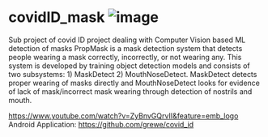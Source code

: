 # covidID_mask ![image](https://user-images.githubusercontent.com/11790686/84208854-86ea2000-aa69-11ea-95df-6901255c1b81.png)

Sub project of covid ID project dealing with Computer Vision based ML detection of masks
PropMask is a mask detection system that detects people wearing a mask correctly, incorrectly, or not wearing any. This system is developed by training object detection models and consists of two subsystems: 1) MaskDetect 2) MouthNoseDetect.
MaskDetect detects proper wearing of masks directly and MouthNoseDetect looks for evidence of lack of mask/incorrect mask wearing through detection of nostrils and mouth.

https://www.youtube.com/watch?v=ZyBnvGQrvII&feature=emb_logo
Android Application: https://github.com/grewe/covid_id
